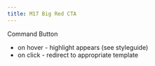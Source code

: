 ```yaml
---
title: M17 Big Red CTA
---
```


Command Button

- on hover - highlight appears (see styleguide)
- on click - redirect to appropriate template